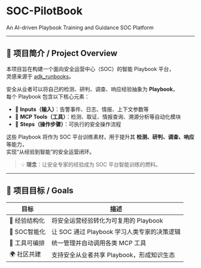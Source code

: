 # SOC-PilotBook
An AI-driven Playbook Training and Guidance SOC Platform

---

## 📖 项目简介 / Project Overview  

本项目旨在构建一个面向安全运营中心（SOC）的智能 Playbook 平台，  
灵感来源于 [adk_runbooks](https://github.com/dandye/adk_runbooks)。  

安全从业者可以将自己的检测、研判、调查、响应经验抽象为 **Playbook**，  
每个 Playbook 包含以下核心元素：  

- 🧩 **Inputs（输入）**：告警事件、日志、情报、上下文参数等  
- 🧰 **MCP Tools（工具）**：检测、取证、情报查询、溯源分析等自动化模块  
- 🔄 **Steps（操作步骤）**：可执行的安全操作流程  

这些 Playbook 将作为 SOC 平台训练素材，用于提升其 **检测、研判、调查、响应** 等能力，  
实现“从经验到智能”的安全运营闭环。  

> 💡 **理念**：让安全专家的经验成为 SOC 平台智能训练的燃料。  

---

## 🚀 项目目标 / Goals  

| 目标 | 描述 |
|------|------|
| 🎯 经验结构化 | 将安全运营经验转化为可复用的 Playbook |
| 🧠 SOC智能化 | 让 SOC 通过 Playbook 学习人类专家的决策逻辑 |
| 🔗 工具可编排 | 统一管理并自动调用各类 MCP 工具 |
| 🌍 社区共建 | 支持安全从业者共享 Playbook，形成知识生态 |

